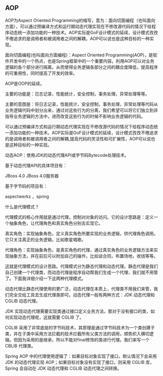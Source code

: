 ## AOP

AOP为Aspect Oriented Programming的缩写，意为：面向切面编程（也叫面向方面），可以通过预编译方式和运行期动态代理实现在不修改源代码的情况下给程序动态统一添加功能的一种技术。AOP实际是GoF设计模式的延续，设计模式孜孜不倦追求的是调用者和被调用者之间的解耦，AOP可以说也是这种目标的一种实现。

面向切面编程(也叫面向方面编程)：Aspect Oriented Programming(AOP)，是软件开发中的一个热点，也是Spring框架中的一个重要内容。利用AOP可以对业务逻辑的各个部分进行隔离，从而使得业务逻辑各部分之间的耦合度降低，提高程序的可重用性，同时提高了开发的效率。

AOP是OOP的延续。

主要的功能是：日志记录，性能统计，安全控制，事务处理，异常处理等等。

主要的意图是：将日志记录，性能统计，安全控制，事务处理，异常处理等代码从业务逻辑代码中划分出来，通过对这些行为的分离，我们希望可以将它们独立到非指导业务逻辑的方法中，进而改变这些行为的时候不影响业务逻辑的代码。

可以通过预编译方式和运行期动态代理实现在不修改源代码的情况下给程序动态统一添加功能的一种技术。AOP实际是GoF设计模式的延续，设计模式孜孜不倦追求的是调用者和被调用者之间的解耦,提高代码的灵活性和可扩展性，AOP可以说也是这种目标的一种实现。

动态AOP：使用JDK的动态代理API或字节码Bytecode处理技术。

基于动态代理API的具体项目有：

JBoss 4.0 JBoss 4.0服务器

基于字节码的项目有：

aspectwerkz ，spring



什么是代理模式？



代理模式的核心作用就是通过代理，控制对对象的访问。它的设计思路是：定义一个抽象角色，让代理角色和真实角色分别去实现它。



真实角色：实现抽象角色，定义真实角色所要实现的业务逻辑，供代理角色调用。它只关注真正的业务逻辑，比如歌星唱歌。



代理角色：实现抽象角色，是真实角色的代理，通过真实角色的业务逻辑方法来实现抽象方法，并在前后可以附加自己的操作，比如谈合同，布置场地，收钱等等。



这就是代理模式的设计思路。代理模式分为静态代理和动态代理。静态代理是我们自己创建一个代理类，而动态代理是程序自动帮我们生成一个代理，我们就不用管了。下面我详细介绍一下这两种代理模式。


动态代理比静态代理使用的更广泛，动态代理在本质上，代理类不用我们来管，我们完全交给工具去生成代理类即可。动态代理一般有两种方式：JDK 动态代理和 CGLIB 动态代理。


JDK 实现动态代理需要实现类通过接口定义业务方法，那对于没有接口的类，如何实现动态代理呢，这就需要 CGLIB 了。



CGLIB 采用了非常底层的字节码技术，其原理是通过字节码技术为一个类创建子类，并在子类中采用方法拦截的技术拦截所有父类方法的调用，顺势织入横切逻辑。但因为采用的是继承，所以不能对final修饰的类进行代理。我们来写一个 CBLIB 代理类。


Spring AOP 中的代理使用逻辑了：如果目标对象实现了接口，默认情况下会采用 JDK 的动态代理实现 AOP；如果目标对象没有实现了接口，则采用 CGLIB 库，Spring 会自动在 JDK 动态代理和 CGLIB 动态代理之间转换。




